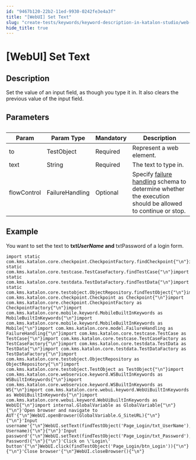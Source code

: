 ```yaml
---
id: "9467b120-22b2-11ed-9930-0242fe3e4a3f"
title: "[WebUI] Set Text"
slug: "create-tests/keywords/keyword-description-in-katalon-studio/web-ui-keywords/webui-set-text"
hide_title: true
---
```


# <a id="id_0" class="anchor_top_offset"/><a id="ariaid-title1" class="anchor_top_offset"/>[WebUI] Set Text


## <a id="id_0__id_1" class="anchor_top_offset"/>Description  

              
<p xmlns="http://www.w3.org/1999/xhtml" className="p">Set the value of an input field, as though you type it in. It   also clears the previous value of the input field.</p> 
      

## <a id="id_0__id_2" class="anchor_top_offset"/>Parameters  

              
<table xmlns="http://www.w3.org/1999/xhtml" className="table anchor_top_offset" id="id_0__19e415d0-53ec-4d91-a89a-76151d4d4c17"><caption /><thead className="thead"><tr className><th className="entry anchor_top_offset" id="id_0__19e415d0-53ec-4d91-a89a-76151d4d4c17__entry__1">Param</th><th className="entry anchor_top_offset" id="id_0__19e415d0-53ec-4d91-a89a-76151d4d4c17__entry__2">Param Type</th><th className="entry anchor_top_offset" id="id_0__19e415d0-53ec-4d91-a89a-76151d4d4c17__entry__3">Mandatory</th><th className="entry anchor_top_offset" id="id_0__19e415d0-53ec-4d91-a89a-76151d4d4c17__entry__4">Description</th></tr></thead><tbody className="tbody"><tr className><td className="entry" headers="id_0__19e415d0-53ec-4d91-a89a-76151d4d4c17__entry__1 id_0__19e415d0-53ec-4d91-a89a-76151d4d4c17__entry__2 id_0__19e415d0-53ec-4d91-a89a-76151d4d4c17__entry__3 id_0__19e415d0-53ec-4d91-a89a-76151d4d4c17__entry__4 ">to</td><td className="entry" headers="id_0__19e415d0-53ec-4d91-a89a-76151d4d4c17__entry__1 id_0__19e415d0-53ec-4d91-a89a-76151d4d4c17__entry__2 id_0__19e415d0-53ec-4d91-a89a-76151d4d4c17__entry__3 id_0__19e415d0-53ec-4d91-a89a-76151d4d4c17__entry__4 ">TestObject</td><td className="entry" headers="id_0__19e415d0-53ec-4d91-a89a-76151d4d4c17__entry__1 id_0__19e415d0-53ec-4d91-a89a-76151d4d4c17__entry__2 id_0__19e415d0-53ec-4d91-a89a-76151d4d4c17__entry__3 id_0__19e415d0-53ec-4d91-a89a-76151d4d4c17__entry__4 ">Required</td><td className="entry" headers="id_0__19e415d0-53ec-4d91-a89a-76151d4d4c17__entry__1 id_0__19e415d0-53ec-4d91-a89a-76151d4d4c17__entry__2 id_0__19e415d0-53ec-4d91-a89a-76151d4d4c17__entry__3 id_0__19e415d0-53ec-4d91-a89a-76151d4d4c17__entry__4 ">Represent a web element.</td></tr><tr className><td className="entry" headers="id_0__19e415d0-53ec-4d91-a89a-76151d4d4c17__entry__1 id_0__19e415d0-53ec-4d91-a89a-76151d4d4c17__entry__2 id_0__19e415d0-53ec-4d91-a89a-76151d4d4c17__entry__3 id_0__19e415d0-53ec-4d91-a89a-76151d4d4c17__entry__4 ">text</td><td className="entry" headers="id_0__19e415d0-53ec-4d91-a89a-76151d4d4c17__entry__1 id_0__19e415d0-53ec-4d91-a89a-76151d4d4c17__entry__2 id_0__19e415d0-53ec-4d91-a89a-76151d4d4c17__entry__3 id_0__19e415d0-53ec-4d91-a89a-76151d4d4c17__entry__4 ">String</td><td className="entry" headers="id_0__19e415d0-53ec-4d91-a89a-76151d4d4c17__entry__1 id_0__19e415d0-53ec-4d91-a89a-76151d4d4c17__entry__2 id_0__19e415d0-53ec-4d91-a89a-76151d4d4c17__entry__3 id_0__19e415d0-53ec-4d91-a89a-76151d4d4c17__entry__4 ">Required</td><td className="entry" headers="id_0__19e415d0-53ec-4d91-a89a-76151d4d4c17__entry__1 id_0__19e415d0-53ec-4d91-a89a-76151d4d4c17__entry__2 id_0__19e415d0-53ec-4d91-a89a-76151d4d4c17__entry__3 id_0__19e415d0-53ec-4d91-a89a-76151d4d4c17__entry__4 ">The text to type in.</td></tr><tr className><td className="entry" headers="id_0__19e415d0-53ec-4d91-a89a-76151d4d4c17__entry__1 id_0__19e415d0-53ec-4d91-a89a-76151d4d4c17__entry__2 id_0__19e415d0-53ec-4d91-a89a-76151d4d4c17__entry__3 id_0__19e415d0-53ec-4d91-a89a-76151d4d4c17__entry__4 ">flowControl</td><td className="entry" headers="id_0__19e415d0-53ec-4d91-a89a-76151d4d4c17__entry__1 id_0__19e415d0-53ec-4d91-a89a-76151d4d4c17__entry__2 id_0__19e415d0-53ec-4d91-a89a-76151d4d4c17__entry__3 id_0__19e415d0-53ec-4d91-a89a-76151d4d4c17__entry__4 ">FailureHandling</td><td className="entry" headers="id_0__19e415d0-53ec-4d91-a89a-76151d4d4c17__entry__1 id_0__19e415d0-53ec-4d91-a89a-76151d4d4c17__entry__2 id_0__19e415d0-53ec-4d91-a89a-76151d4d4c17__entry__3 id_0__19e415d0-53ec-4d91-a89a-76151d4d4c17__entry__4 ">Optional</td><td className="entry" headers="id_0__19e415d0-53ec-4d91-a89a-76151d4d4c17__entry__1 id_0__19e415d0-53ec-4d91-a89a-76151d4d4c17__entry__2 id_0__19e415d0-53ec-4d91-a89a-76151d4d4c17__entry__3 id_0__19e415d0-53ec-4d91-a89a-76151d4d4c17__entry__4 ">Specify <a className="xref" href="/docs/maintain/configure-failure-handling-settings-in-katalon-studio">failure handling</a> schema to         determine whether the execution should be allowed to continue or         stop.</td></tr></tbody></table> 
      

## <a id="id_0__id_3" class="anchor_top_offset"/>Example  

              
<p xmlns="http://www.w3.org/1999/xhtml" className="p">You want to set the text to <strong className="ph b">txt<em className="ph i">UserName</em>     and</strong> txtPassword of a login form.</p> 
              
<pre xmlns="http://www.w3.org/1999/xhtml" className="pre codeblock"><code>import static com.kms.katalon.core.checkpoint.CheckpointFactory.findCheckpoint{"\n"}import static com.kms.katalon.core.testcase.TestCaseFactory.findTestCase{"\n"}import static com.kms.katalon.core.testdata.TestDataFactory.findTestData{"\n"}import static com.kms.katalon.core.testobject.ObjectRepository.findTestObject{"\n"}import com.kms.katalon.core.checkpoint.Checkpoint as Checkpoint{"\n"}import com.kms.katalon.core.checkpoint.CheckpointFactory as CheckpointFactory{"\n"}import com.kms.katalon.core.mobile.keyword.MobileBuiltInKeywords as MobileBuiltInKeywords{"\n"}import com.kms.katalon.core.mobile.keyword.MobileBuiltInKeywords as Mobile{"\n"}import com.kms.katalon.core.model.FailureHandling as FailureHandling{"\n"}import com.kms.katalon.core.testcase.TestCase as TestCase{"\n"}import com.kms.katalon.core.testcase.TestCaseFactory as TestCaseFactory{"\n"}import com.kms.katalon.core.testdata.TestData as TestData{"\n"}import com.kms.katalon.core.testdata.TestDataFactory as TestDataFactory{"\n"}import com.kms.katalon.core.testobject.ObjectRepository as ObjectRepository{"\n"}import com.kms.katalon.core.testobject.TestObject as TestObject{"\n"}import com.kms.katalon.core.webservice.keyword.WSBuiltInKeywords as WSBuiltInKeywords{"\n"}import com.kms.katalon.core.webservice.keyword.WSBuiltInKeywords as WS{"\n"}import com.kms.katalon.core.webui.keyword.WebUiBuiltInKeywords as WebUiBuiltInKeywords{"\n"}import com.kms.katalon.core.webui.keyword.WebUiBuiltInKeywords as WebUI{"\n"}import internal.GlobalVariable as GlobalVariable{"\n"}{"\n"}'Open browser and navigate to AUT'{"\n"}WebUI.openBrowser(GlobalVariable.G_SiteURL){"\n"}{"\n"}'Input username'{"\n"}WebUI.setText(findTestObject('Page_Login/txt_UserName'), Username){"\n"}{"\n"}'Input password'{"\n"}WebUI.setText(findTestObject('Page_Login/txt_Password'), Password){"\n"}{"\n"}'Click on \'Login\' button'{"\n"}WebUI.click(findTestObject('Page_Login/btn_Login')){"\n"}{"\n"}'Close browser'{"\n"}WebUI.closeBrowser(){"\n"}</code></pre> 
            
